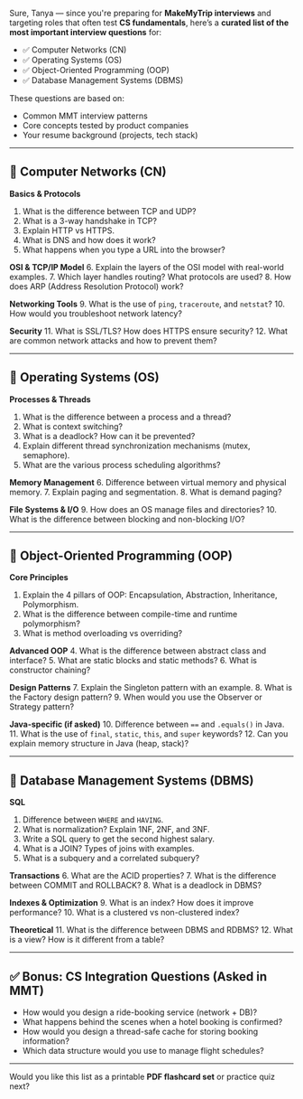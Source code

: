 Sure, Tanya — since you're preparing for **MakeMyTrip interviews** and targeting roles that often test **CS fundamentals**, here’s a **curated list of the most important interview questions** for:

* ✅ Computer Networks (CN)
* ✅ Operating Systems (OS)
* ✅ Object-Oriented Programming (OOP)
* ✅ Database Management Systems (DBMS)

These questions are based on:

* Common MMT interview patterns
* Core concepts tested by product companies
* Your resume background (projects, tech stack)

---

## 🔹 Computer Networks (CN)

**Basics & Protocols**

1. What is the difference between TCP and UDP?
2. What is a 3-way handshake in TCP?
3. Explain HTTP vs HTTPS.
4. What is DNS and how does it work?
5. What happens when you type a URL into the browser?

**OSI & TCP/IP Model**
6\. Explain the layers of the OSI model with real-world examples.
7\. Which layer handles routing? What protocols are used?
8\. How does ARP (Address Resolution Protocol) work?

**Networking Tools**
9\. What is the use of `ping`, `traceroute`, and `netstat`?
10\. How would you troubleshoot network latency?

**Security**
11\. What is SSL/TLS? How does HTTPS ensure security?
12\. What are common network attacks and how to prevent them?

---

## 🔹 Operating Systems (OS)

**Processes & Threads**

1. What is the difference between a process and a thread?
2. What is context switching?
3. What is a deadlock? How can it be prevented?
4. Explain different thread synchronization mechanisms (mutex, semaphore).
5. What are the various process scheduling algorithms?

**Memory Management**
6\. Difference between virtual memory and physical memory.
7\. Explain paging and segmentation.
8\. What is demand paging?

**File Systems & I/O**
9\. How does an OS manage files and directories?
10\. What is the difference between blocking and non-blocking I/O?

---

## 🔹 Object-Oriented Programming (OOP)

**Core Principles**

1. Explain the 4 pillars of OOP: Encapsulation, Abstraction, Inheritance, Polymorphism.
2. What is the difference between compile-time and runtime polymorphism?
3. What is method overloading vs overriding?

**Advanced OOP**
4\. What is the difference between abstract class and interface?
5\. What are static blocks and static methods?
6\. What is constructor chaining?

**Design Patterns**
7\. Explain the Singleton pattern with an example.
8\. What is the Factory design pattern?
9\. When would you use the Observer or Strategy pattern?

**Java-specific (if asked)**
10\. Difference between `==` and `.equals()` in Java.
11\. What is the use of `final`, `static`, `this`, and `super` keywords?
12\. Can you explain memory structure in Java (heap, stack)?

---

## 🔹 Database Management Systems (DBMS)

**SQL**

1. Difference between `WHERE` and `HAVING`.
2. What is normalization? Explain 1NF, 2NF, and 3NF.
3. Write a SQL query to get the second highest salary.
4. What is a JOIN? Types of joins with examples.
5. What is a subquery and a correlated subquery?

**Transactions**
6\. What are the ACID properties?
7\. What is the difference between COMMIT and ROLLBACK?
8\. What is a deadlock in DBMS?

**Indexes & Optimization**
9\. What is an index? How does it improve performance?
10\. What is a clustered vs non-clustered index?

**Theoretical**
11\. What is the difference between DBMS and RDBMS?
12\. What is a view? How is it different from a table?

---

## ✅ Bonus: CS Integration Questions (Asked in MMT)

* How would you design a ride-booking service (network + DB)?
* What happens behind the scenes when a hotel booking is confirmed?
* How would you design a thread-safe cache for storing booking information?
* Which data structure would you use to manage flight schedules?

---

Would you like this list as a printable **PDF flashcard set** or practice quiz next?
